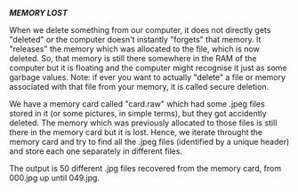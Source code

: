 *************************************************************MEMORY LOST*************************************************************

When we delete something from our computer, it does not directly gets "deleted" or the computer doesn't instantly "forgets" that memory. 
It "releases" the memory which was allocated to the file, which is now deleted. So, that memory is still there somewhere in the RAM of the computer but it is floating 
and the computer might recognise it just as some garbage values. Note: if ever you want to actually "delete" a file or memory associated with that file from your memory, it is called secure deletion. 

We have a memory card called "card.raw" which had some .jpeg files stored in it (or some pictures, in simple terms), but they got accidently deleted.
The memory which was previously allocated to those files is still there in the memory card but it is lost. 
Hence, we iterate throught the memory card and try to find all the .jpeg files (identified by a unique header) and store each one separately in different files.

The output is 50 different .jpg files recovered from the memory card, from 000.jpg up until 049.jpg.
